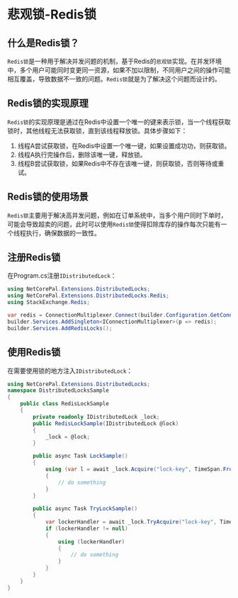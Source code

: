 # 悲观锁-Redis锁

## 什么是Redis锁？

`Redis锁`是一种用于解决并发问题的机制，基于Redis的`悲观锁`实现。在并发环境中，多个用户可能同时变更同一资源，如果不加以限制，不同用户之间的操作可能相互覆盖，导致数据不一致的问题。`Redis锁`就是为了解决这个问题而设计的。

## Redis锁的实现原理

`Redis锁`的实现原理是通过在Redis中设置一个唯一的键来表示锁，当一个线程获取锁时，其他线程无法获取锁，直到该线程释放锁。具体步骤如下：
1. 线程A尝试获取锁，在Redis中设置一个唯一键，如果设置成功功，则获取锁。
2. 线程A执行完操作后，删除该唯一键，释放锁。
3. 线程B尝试获取锁，如果Redis中不存在该唯一键，则获取锁，否则等待或重试。

## Redis锁的使用场景

`Redis锁`主要用于解决高并发问题，例如在订单系统中，当多个用户同时下单时，可能会导致超卖的问题，此时可以使用`Redis锁`使得扣除库存的操作每次只能有一个线程执行，确保数据的一致性。

## 注册Redis锁

在Program.cs注册`IDistributedLock`：
```csharp
using NetCorePal.Extensions.DistributedLocks;
using NetCorePal.Extensions.DistributedLocks.Redis;
using StackExchange.Redis;

var redis = ConnectionMultiplexer.Connect(builder.Configuration.GetConnectionString("Redis")!);
builder.Services.AddSingleton<IConnectionMultiplexer>(p => redis);
builder.Services.AddRedisLocks();
```

## 使用Redis锁

在需要使用锁的地方注入`IDistributedLock`：
```csharp
using NetCorePal.Extensions.DistributedLocks;
namespace DistributedLocksSample
{
    public class RedisLockSample
    {
        private readonly IDistributedLock _lock;
        public RedisLockSample(IDistributedLock @lock)
        {
            _lock = @lock;
        }

        public async Task LockSample()
        {
            using (var l = await _lock.Acquire("lock-key", TimeSpan.FromSeconds(10)))
            {
                // do something
            }
        }
        
        public async Task TryLockSample()
        {
            var lockerHandler = await _lock.TryAcquire("lock-key", TimeSpan.FromSeconds(10)))
            if (lockerHandler != null)
            {
                using (lockerHandler)
                {
                    // do something
                }
            }
        }
    }
}
```